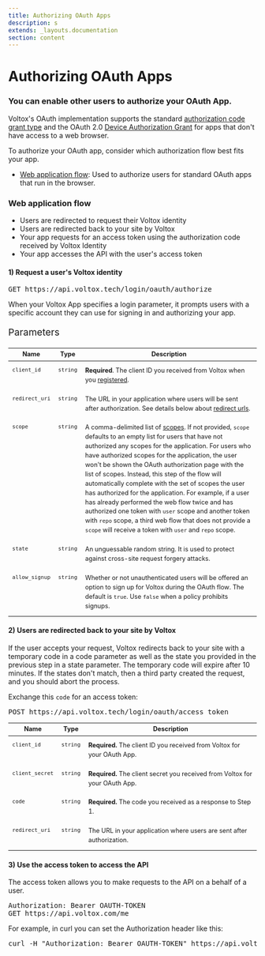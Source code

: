 ```yaml
---
title: Authorizing OAuth Apps
description: s
extends: _layouts.documentation
section: content
---
```


<style>
    table {
        display: table;
        border-collapse: collapse;
        position: relative;
        font-size: 90%;
        width: 100%;
        line-height: 1.5;
        table-layout: auto;
    }
    td {
        padding: 10px 8px;
        border: 0;
        vertical-align: top;
    }
    #params_p {
      font-size: 1.375em;
    }
</style>

# Authorizing OAuth Apps

### You can enable other users to authorize your OAuth App.

Voltox's OAuth implementation supports the standard <a href="https://tools.ietf.org/html/rfc6749#section-4.1">authorization code grant type</a> and the OAuth 2.0 <a href="https://tools.ietf.org/html/rfc8628">Device Authorization Grant</a> for apps that don't have access to a web browser.

To authorize your OAuth app, consider which authorization flow best fits your app.

<ul>
    <li><a href="#web-application-flow">Web application flow</a>: Used to authorize users for standard OAuth apps that run in the browser.</li>
</ul>

### Web application flow

<ul>
    <li style="list-style-type: disc">Users are redirected to request their Voltox identity</li>
    <li style="list-style-type: disc">Users are redirected back to your site by Voltox</li>
    <li style="list-style-type: disc">Your app requests for an access token using the authorization code received by Voltox Identity</li>
    <li style="list-style-type: disc">Your app accesses the API with the user's access token</li>
</ul>

#### 1) Request a user's Voltox identity

<pre>GET https://api.voltox.tech/login/oauth/authorize</pre>

When your Voltox App specifies a login parameter, it prompts users with a specific account they can use for signing in and authorizing your app.

<p id="params_p">Parameters</p>

<table><thead><tr><th>Name</th><th>Type</th><th>Description</th></tr></thead><tbody><tr><td><code>client_id</code></td><td><code>string</code></td><td><strong>Required</strong>. The client ID you received from Voltox when you <a href="https://api.voltox.tech/settings/applications/new">registered</a>.</td></tr><tr><td><code>redirect_uri</code></td><td><code>string</code></td><td>The URL in your application where users will be sent after authorization. See details below about <a href="#redirect-urls">redirect urls</a>.</td></tr><tr></tr><tr><td><code>scope</code></td><td><code>string</code></td><td>A comma-delimited list of <a href="/en/apps/building-oauth-apps/understanding-scopes-for-oauth-apps">scopes</a>. If not provided, <code>scope</code> defaults to an empty list for users that have not authorized any scopes for the application. For users who have authorized scopes for the application, the user won't be shown the OAuth authorization page with the list of scopes. Instead, this step of the flow will automatically complete with the set of scopes the user has authorized for the application. For example, if a user has already performed the web flow twice and has authorized one token with <code>user</code> scope and another token with <code>repo</code> scope, a third web flow that does not provide a <code>scope</code> will receive a token with <code>user</code> and <code>repo</code> scope.</td></tr><tr><td><code>state</code></td><td><code>string</code></td><td>An unguessable random string. It is used to protect against cross-site request forgery attacks.</td></tr><tr><td><code>allow_signup</code></td><td><code>string</code></td><td>Whether or not unauthenticated users will be offered an option to sign up for Voltox during the OAuth flow. The default is <code>true</code>. Use <code>false</code> when a policy prohibits signups.</td></tr></tbody></table>

#### 2) Users are redirected back to your site by Voltox

If the user accepts your request, Voltox redirects back to your site with a temporary code in a code parameter as well as the state you provided in the previous step in a state parameter. The temporary code will expire after 10 minutes. If the states don't match, then a third party created the request, and you should abort the process.

Exchange this <code>code</code> for an access token:

<pre>POST https://api.voltox.tech/login/oauth/access_token</pre>

<table>
  <thead>
    <tr>
      <th>Name</th>
      <th>Type</th>
      <th>Description</th>
    </tr>
  </thead>
  <tbody>
    <tr>
      <td>
        <code>client_id</code>
      </td>
      <td>
        <code>string</code>
      </td>
      <td>
        <strong>Required.</strong> The client ID you received from Voltox for
        your OAuth App.
      </td>
    </tr>
    <tr>
      <td>
        <code>client_secret</code>
      </td>
      <td>
        <code>string</code>
      </td>
      <td>
        <strong>Required.</strong> The client secret you received from Voltox
        for your OAuth App.
      </td>
    </tr>
    <tr>
      <td>
        <code>code</code>
      </td>
      <td>
        <code>string</code>
      </td>
      <td>
        <strong>Required.</strong> The code you received as a response to Step
        1.
      </td>
    </tr>
    <tr>
      <td>
        <code>redirect_uri</code>
      </td>
      <td>
        <code>string</code>
      </td>
      <td>
        The URL in your application where users are sent after authorization.
      </td>
    </tr>
  </tbody>
</table>

#### 3) Use the access token to access the API

The access token allows you to make requests to the API on a behalf of a user.

<pre>
Authorization: Bearer OAUTH-TOKEN
GET https://api.voltox.com/me
</pre>

For example, in curl you can set the Authorization header like this:

<pre>
curl -H "Authorization: Bearer OAUTH-TOKEN" https://api.voltox.com/me
</pre>

<!-- # Authorizing OAuth Apps {#authorizing-oauth-apps}

This starter template includes support for [DocSearch](https://community.algolia.com/docsearch/), a documentation indexing and search tool provided by Algolia for free. To configure this tool, you’ll need to sign up with Algolia and set your API Key and index name in `config.php`. Algolia will then crawl your documentation regularly, and index all your content.

[Get your DocSearch credentials here.](https://community.algolia.com/docsearch/#join-docsearch-program)

```php
// config.php
return [
    'docsearchApiKey' => '',
    'docsearchIndexName' => '',
];
```

Once the `docsearchApiKey` and `docsearchIndexName` values are set in `config.php`, the search field at the top of the page is ready to use.

<img class="block m-auto" src="/assets/img/docsearch.png" alt="Screenshot of search results" />

To help Algolia index your pages correctly, it's good practice to add a unique `id` or `name` attribute to each heading tag (`<h1>`, `<h2>`, etc.). By doing so, a user will be taken directly to the appropriate section of the page when they click a search result.

---

## Adding Custom Styles {#algolia-adding-custom-styles}

If you'd like to customize the styling of the search results, Algolia exposes custom CSS classes that you can modify:

```css
/* Main dropdown wrapper */
.algolia-autocomplete .ds-dropdown-menu {
  width: 500px;
}

/* Main category (eg. Getting Started) */
.algolia-autocomplete .algolia-docsearch-suggestion--category-header {
  color: darkgray;
  border: 1px solid gray;
}

/* Category (eg. Downloads) */
.algolia-autocomplete .algolia-docsearch-suggestion--subcategory-column {
  color: gray;
}

/* Title (eg. Bootstrap CDN) */
.algolia-autocomplete .algolia-docsearch-suggestion--title {
  font-weight: bold;
  color: black;
}

/* Description description (eg. Bootstrap currently works...) */
.algolia-autocomplete .algolia-docsearch-suggestion--text {
  font-size: 0.8rem;
  color: gray;
}

/* Highlighted text */
.algolia-autocomplete .algolia-docsearch-suggestion--highlight {
  color: blue;
}
```

---

For more details, visit the [official Algolia DocSearch documentation.](https://community.algolia.com/docsearch/what-is-docsearch.html) -->
